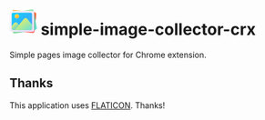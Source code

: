 # ![simple-image-collector](public/icons/icon48.png)  simple-image-collector-crx

Simple pages image collector for Chrome extension.

## Thanks

This application uses [FLATICON](https://www.flaticon.com/). Thanks!
